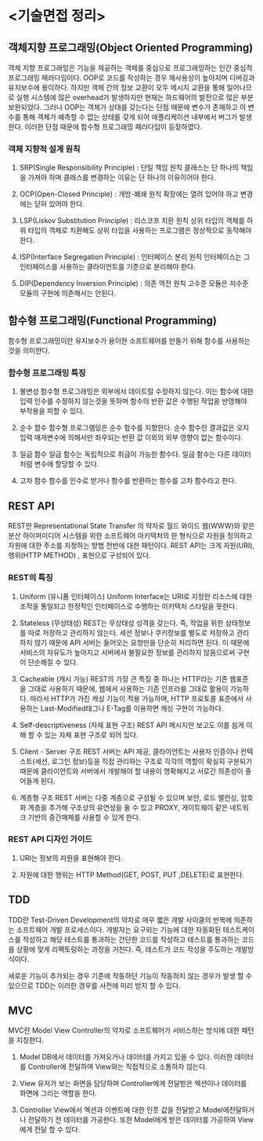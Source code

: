 # <기술면접 정리>

## **객체지향 프로그래밍(Object Oriented Programming)**

객체 지향 프로그래밍은 기능을 제공하는 객체를 중심으로 프로그래밍하는 인간 중심적 프로그래밍 패러다임이다. OOP로 코드를 작성하는 경우 재사용성이 높아지며 디버깅과 유지보수에 용이하다. 하지만 객체 간의 정보 교환이 모두 메시지 교환을 통해 일어나므로 실행 시스템에 많은 overhead가 발생하지만 현재는 하드웨어의 발전으로 많은 부분 보완되었다. 그러나 OOP는 객체가 상태를 갖는다는 단점 때문에 변수가 존재하고 이 변수를 통해 객체가 예측할 수 없는 상태를 갖게 되어 애플리케이션 내부에서 버그가 발생한다. 이러한 단점 때문에 함수형 프로그래밍 패러다임이 등장하였다.

### **객체 지향적 설계 원칙**

1. SRP(Single Responsibility Principle) : 단일 책임 원칙
   클래스는 단 하나의 책임을 가져야 하며 클래스를 변경하는 이유는 단 하나의 이유이어야 한다.

2. OCP(Open-Closed Principle) : 개방-폐쇄 원칙
   확장에는 열려 있어야 하고 변경에는 닫혀 있어야 한다.

3. LSP(Liskov Substitution Principle) : 리스코프 치환 원칙
   상위 타입의 객체를 하위 타입의 객체로 치환해도 상위 타입을 사용하는 프로그램은 정상적으로 동작해야 한다.

4. ISP(Interface Segregation Principle) : 인터페이스 분리 원칙
   인터페이스는 그 인터페이스를 사용하는 클라이언트를 기준으로 분리해야 한다.

5. DIP(Dependency Inversion Principle) : 의존 역전 원칙
   고수준 모듈은 저수준 모듈의 구현에 의존해서는 안된다.

## **함수형 프로그래밍(Functional Programming)**

함수형 프로그래밍이란 유지보수가 용이한 소프트웨어를 만들기 위해 함수를 사용하는 것을 의미한다.

### **함수형 프로그래밍 특징**

1. 불변성
   함수형 프로그래밍은 외부에서 데이트럴 수정하지 않는다. 이는 함수에 대한 입력 인수를 수정하지 않는것을 뜻하며 함수의 반환 값은 수행된 작업을 반영해야 부작용을 피할 수 있다.

2. 순수 함수
   함수형 프로그램밍은 순수 함수를 지향한다. 순수 함수란 결과값은 오지 입력 매개변수에 의해서만 좌우되는 반환 값 이외의 외부 영향이 없는 함수이다.

3. 일급 함수
   일급 함수는 독립적으로 취급이 가능한 함수다. 일급 함수는 다른 데이터 처럼 변수에 할당할 수 있다.

4. 고차 함수
   함수를 인수로 받거나 함수를 반환하는 함수를 고차 함수라고 한다.

## **REST API**

REST란 Representational State Transfer 의 약자로 월드 와이드 웹(WWW)와 같은 분산 하이퍼미디어 시스템을 위한 소프트웨어 아키텍처의 한 형식으로 자원을 정의하고 자원에 대한 주소를 지정하는 방법 전반에 대한 패턴이다. REST API는 크게 자원(URI), 행위(HTTP METHOD) , 표현으로 구성되어 있다.

### **REST의 특징**

1. Uniform (유니폼 인터페이스)
   Uniform Interface는 URI로 지정한 리소스에 대한 조작을 통일되고 한정적인 인터페이스로 수행하는 아키텍처 스타일을 뜻한다.

2. Stateless (무상태성)
   REST는 무상태성 성격을 갖는다. 즉, 작업을 위한 상태정보를 따로 저장하고 관리하지 않는다. 세션 정보나 쿠키정보를 별도로 저장하고 관리하지 않기 때문에 API 서버는 들어오는 요청만을 단순히 처리하면 된다. 이 때문에 서비스의 자유도가 높아지고 서버에서 불필요한 정보를 관리하지 않음으로써 구현이 단순해질 수 있다.

3. Cacheable (캐시 가능)
   REST의 가장 큰 특징 중 하나는 HTTP라는 기존 웹표준을 그대로 사용하기 때문에, 웹에서 사용하는 기존 인프라를 그대로 활용이 가능하다. 따라서 HTTP가 가진 캐싱 기능이 적용 가능하며, HTTP 프로토콜 표준에서 사용하는 Last-Modified태그나 E-Tag를 이용하면 캐싱 구현이 가능하다.

4. Self-descriptiveness (자체 표현 구조)
   REST API 메시지만 보고도 이를 쉽게 이해 할 수 있는 자체 표현 구조로 되어 있다.

5. Client - Server 구조
   REST 서버는 API 제공, 클라이언트는 사용자 인증이나 컨텍스트(세션, 로그인 정보)등을 직접 관리하는 구조로 각각의 역할이 확실히 구분되기 때문에 클라이언트와 서버에서 개발해야 할 내용이 명확해지고 서로간 의존성이 줄어들게 된다.

6. 계층형 구조
   REST 서버는 다중 계층으로 구성될 수 있으며 보안, 로드 밸런싱, 암호화 계층을 추가해 구조상의 유연성을 둘 수 있고 PROXY, 게이트웨이 같은 네트워크 기반의 중간매체를 사용할 수 있게 한다.

### **REST API 디자인 가이드**

1. URI는 정보의 자원을 표현해야 한다.

2. 자원에 대한 행위는 HTTP Method(GET, POST, PUT ,DELETE)로 표현한다.

## **TDD**

TDD란 Test-Driven Development의 약자로 매우 짧은 개발 사이클의 반복에 의존하는 소프트웨어 개발 프로세스이다. 개발자는 요구되는 기능에 대한 자동화된 테스트케이스를 작성하고 해당 테스트를 통과하는 간단한 코드를 작성하고 테스트를 통과하는 코드를 상황에 맞게 리팩토링하는 과정을 거친다. 즉, 테스트가 코드 작성을 주도하는 개발방식이다.

새로운 기능이 추가되는 경우 기존에 작동하던 기능이 작동하지 않는 경우가 발생 할 수 있으므로 TDD는 이러한 경우를 사전에 미리 방지 할 수 있다.

## **MVC**

MVC란 Model View Controller의 약자로 소프트웨어가 서비스하는 방식에 대한 패턴을 지칭한다.

1. Model
   DB에서 데이터를 가져오거나 데이터를 가지고 있을 수 있다. 이러한 데이터를 Controller에 전달하며 View와는 직접적으로 소통하자 않는다.

2. View
   유저가 보는 화면을 담당하며 Controller에게 전달받은 엑션이나 데이터를 화면에 그리는 역할을 한다.

3. Controller
   View에서 엑션과 이벤트에 대한 인풋 값을 전달받고 Model에전달하거나 전달하기 전 데이터를 가공한다. 또한 Model에게 받은 데이터를 가공하여 View에게 전달 할 수 있다.
